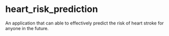 # heart_risk_prediction
An application that can able to effectively predict the risk of heart stroke for anyone in the future.
